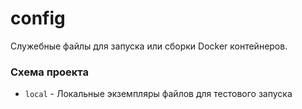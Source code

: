 # config

Служебные файлы для запуска или сборки Docker контейнеров.

### Схема проекта
- `local` - Локальные экземпляры файлов для тестового запуска